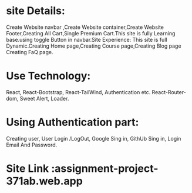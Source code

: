 # site Details:

 Create Website navbar ,Create Website container,Create Website Footer,Creating All Cart,Single Premium Cart.This site is fully Learning base.using toggle Button in navbar.Site Experience: This site is full Dynamic.Creating Home page,Creating Course page,Creating Blog page Creating FaQ page.



# Use Technology:
 React,
 React-Bootstrap,
 React-TailWind,
 Authentication etc.
 React-Router-dom,
 Sweet Alert,
 Loader.

# Using Authentication part:
Creating user,
User Login /LogOut,
Google Sing in,
GithUb Sing in,
Login Email And Password.

# Site Link :assignment-project-371ab.web.app